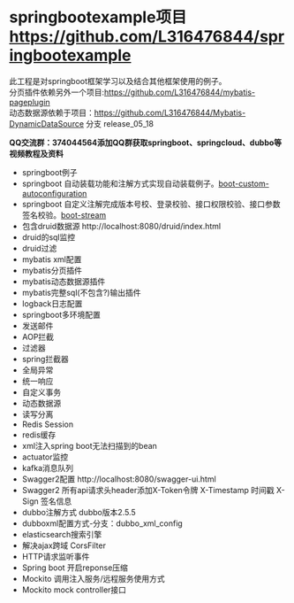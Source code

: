 # springbootexample项目 https://github.com/L316476844/springbootexample
此工程是对springboot框架学习以及结合其他框架使用的例子。<br>
分页插件依赖另外一个项目:https://github.com/L316476844/mybatis-pageplugin <br>
动态数据源依赖于项目：https://github.com/L316476844/Mybatis-DynamicDataSource 分支 release_05_18 <br>

**QQ交流群：374044564添加QQ群获取springboot、springcloud、dubbo等视频教程及资料**

+ springboot例子
+ springboot 自动装载功能和注解方式实现自动装载例子。[boot-custom-autoconfiguration](https://github.com/L316476844/boot-custom-autoconfiguration)
+ springboot 自定义注解完成版本号校、登录校验、接口权限校验、接口参数签名校验。[boot-stream](https://github.com/L316476844/boot-stream)
+ 包含druid数据源  http://localhost:8080/druid/index.html
+ druid的sql监控
+ druid过滤
+ mybatis xml配置
+ mybatis分页插件
+ mybatis动态数据源插件
+ mybatis完整sql(不包含?)输出插件
+ logback日志配置
+ springboot多环境配置
+ 发送邮件
+ AOP拦截
+ 过滤器
+ spring拦截器
+ 全局异常
+ 统一响应
+ 自定义事务
+ 动态数据源
+ 读写分离
+ Redis Session
+ redis缓存
+ xml注入spring boot无法扫描到的bean
+ actuator监控
+ kafka消息队列
+ Swagger2配置  http://localhost:8080/swagger-ui.html
+ Swagger2 所有api请求头header添加X-Token令牌 X-Timestamp 时间戳 X-Sign 签名信息
+ dubbo注解方式 dubbo版本2.5.5
+ dubboxml配置方式-分支：dubbo_xml_config
+ elasticsearch搜索引擎
+ 解决ajax跨域 CorsFilter
+ HTTP请求监听事件
+ Spring boot 开启reponse压缩 
+ Mockito 调用注入服务/远程服务使用方式
+ Mockito mock controller接口
